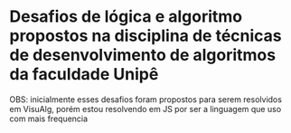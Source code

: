 <h1>Desafios de lógica e algoritmo propostos na disciplina de técnicas de desenvolvimento de algoritmos da faculdade Unipê</h1>
<p>OBS: inicialmente esses desafios foram propostos para serem resolvidos em VisuAlg, porém estou resolvendo em JS por ser a linguagem que uso com mais frequencia</p>